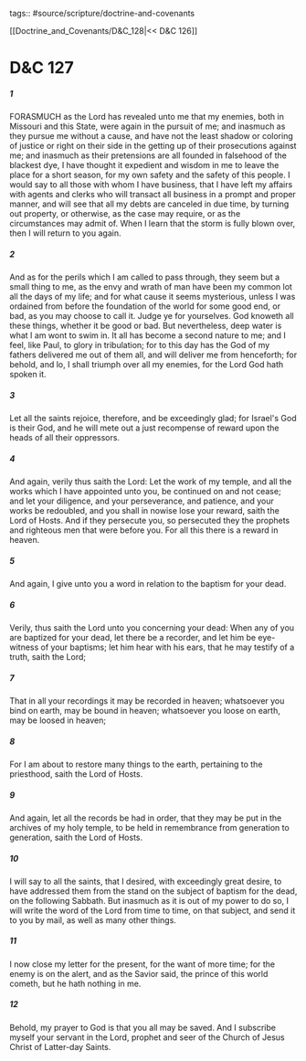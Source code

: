 tags:: #source/scripture/doctrine-and-covenants

[[Doctrine_and_Covenants/D&C_128|<< D&C 126]]

# D&C 127

##### 1

FORASMUCH as the Lord has revealed unto me that my enemies, both in Missouri and this State, were again in the pursuit of me; and inasmuch as they pursue me without a cause, and have not the least shadow or coloring of justice or right on their side in the getting up of their prosecutions against me; and inasmuch as their pretensions are all founded in falsehood of the blackest dye, I have thought it expedient and wisdom in me to leave the place for a short season, for my own safety and the safety of this people. I would say to all those with whom I have business, that I have left my affairs with agents and clerks who will transact all business in a prompt and proper manner, and will see that all my debts are canceled in due time, by turning out property, or otherwise, as the case may require, or as the circumstances may admit of. When I learn that the storm is fully blown over, then I will return to you again.

##### 2

And as for the perils which I am called to pass through, they seem but a small thing to me, as the envy and wrath of man have been my common lot all the days of my life; and for what cause it seems mysterious, unless I was ordained from before the foundation of the world for some good end, or bad, as you may choose to call it. Judge ye for yourselves. God knoweth all these things, whether it be good or bad. But nevertheless, deep water is what I am wont to swim in. It all has become a second nature to me; and I feel, like Paul, to glory in tribulation; for to this day has the God of my fathers delivered me out of them all, and will deliver me from henceforth; for behold, and lo, I shall triumph over all my enemies, for the Lord God hath spoken it.

##### 3

Let all the saints rejoice, therefore, and be exceedingly glad; for Israel's God is their God, and he will mete out a just recompense of reward upon the heads of all their oppressors.

##### 4

And again, verily thus saith the Lord: Let the work of my temple, and all the works which I have appointed unto you, be continued on and not cease; and let your diligence, and your perseverance, and patience, and your works be redoubled, and you shall in nowise lose your reward, saith the Lord of Hosts. And if they persecute you, so persecuted they the prophets and righteous men that were before you. For all this there is a reward in heaven.

##### 5

And again, I give unto you a word in relation to the baptism for your dead.

##### 6

Verily, thus saith the Lord unto you concerning your dead: When any of you are baptized for your dead, let there be a recorder, and let him be eye-witness of your baptisms; let him hear with his ears, that he may testify of a truth, saith the Lord;

##### 7

That in all your recordings it may be recorded in heaven; whatsoever you bind on earth, may be bound in heaven; whatsoever you loose on earth, may be loosed in heaven;

##### 8

For I am about to restore many things to the earth, pertaining to the priesthood, saith the Lord of Hosts.

##### 9

And again, let all the records be had in order, that they may be put in the archives of my holy temple, to be held in remembrance from generation to generation, saith the Lord of Hosts.

##### 10

I will say to all the saints, that I desired, with exceedingly great desire, to have addressed them from the stand on the subject of baptism for the dead, on the following Sabbath. But inasmuch as it is out of my power to do so, I will write the word of the Lord from time to time, on that subject, and send it to you by mail, as well as many other things.

##### 11

I now close my letter for the present, for the want of more time; for the enemy is on the alert, and as the Savior said, the prince of this world cometh, but he hath nothing in me.

##### 12

Behold, my prayer to God is that you all may be saved. And I subscribe myself your servant in the Lord, prophet and seer of the Church of Jesus Christ of Latter-day Saints.
